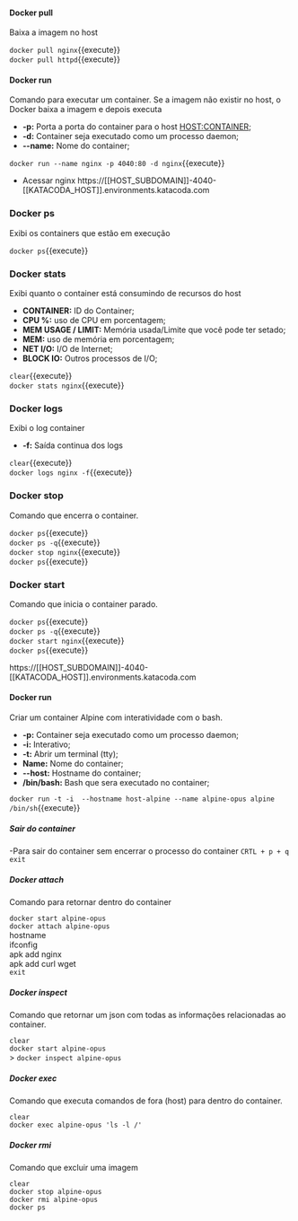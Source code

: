 #### Docker pull
Baixa a imagem no host

`docker pull nginx`{{execute}} <br>
`docker pull httpd`{{execute}}

#### Docker run
Comando para executar um container. Se a imagem não existir no host, o Docker baixa a imagem e depois executa

- **-p:** Porta a porta do container para o host <HOST:CONTAINER>;
- **-d:** Container seja executado como um processo daemon;
- **--name:** Nome do container;

`docker run --name nginx -p 4040:80 -d nginx`{{execute}}
- Acessar nginx
https://[[HOST_SUBDOMAIN]]-4040-[[KATACODA_HOST]].environments.katacoda.com

### Docker ps

Exibi os containers que estão em execução

`docker ps`{{execute}}


### Docker stats

Exibi quanto o container está consumindo de recursos do host

- **CONTAINER:** ID do Container;
- **CPU %:** uso de CPU em porcentagem;
- **MEM USAGE / LIMIT:** Memória usada/Limite que você pode ter setado;
- **MEM:** uso de memória em porcentagem;
- **NET I/O:** I/O de Internet;
- **BLOCK IO:** Outros processos de I/O;

`clear`{{execute}} <br>
`docker stats nginx`{{execute}}


### Docker logs

Exibi o log container

- **-f:** Saída continua dos logs

`clear`{{execute}} <br>
`docker logs nginx -f`{{execute}}

### Docker stop

Comando que encerra o container.

`docker ps`{{execute}} <br>
`docker ps -q`{{execute}} <br>
`docker stop nginx`{{execute}} <br>
`docker ps`{{execute}} <br>


### Docker start

Comando que inicia o container parado.

`docker ps`{{execute}} <br>
`docker ps -q`{{execute}} <br>
`docker start nginx`{{execute}} <br>
`docker ps`{{execute}} <br>

https://[[HOST_SUBDOMAIN]]-4040-[[KATACODA_HOST]].environments.katacoda.com

#### Docker run

Criar um container Alpine com interatividade com o bash. 

- **-p:** Container seja executado como um processo daemon;
- **-i:** Interativo;
- **-t:** Abrir um terminal (tty);
- **Name:** Nome do container;
- **--host:** Hostname do container;
- **/bin/bash:** Bash que sera executado no container;

`docker run -t -i  --hostname host-alpine --name alpine-opus alpine /bin/sh`{{execute}}

##### Sair do container
-Para sair do container sem encerrar o processo do container
`CRTL + p + q` <br>
`exit` <br>

##### Docker attach
Comando para retornar dentro do container

`docker start alpine-opus` <br>
`docker attach alpine-opus` <br>
hostname <br>
ifconfig <br>
apk add nginx <br>
apk add curl wget <br>
`exit` <br>

##### Docker inspect
Comando que retornar um json com todas as informações relacionadas ao container.

`clear` <br>
`docker start alpine-opus` <br>>
`docker inspect alpine-opus` <br>

##### Docker exec
Comando que executa comandos de fora (host) para dentro do container.

`clear` <br>
`docker exec alpine-opus 'ls -l /'` <br>


##### Docker rmi
Comando que excluir uma imagem

`clear` <br>
`docker stop alpine-opus` <br>
`docker rmi alpine-opus` <br>
`docker ps` <br>
